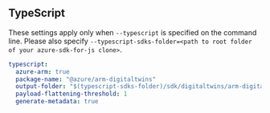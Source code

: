 ## TypeScript

These settings apply only when `--typescript` is specified on the command line.
Please also specify `--typescript-sdks-folder=<path to root folder of your azure-sdk-for-js clone>`.

```yaml $(typescript)
typescript:
  azure-arm: true
  package-name: "@azure/arm-digitaltwins"
  output-folder: "$(typescript-sdks-folder)/sdk/digitaltwins/arm-digitaltwins"
  payload-flattening-threshold: 1
  generate-metadata: true
```
